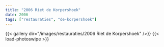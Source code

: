 ```yaml
---
title: "2006 Riet de Korpershoek"
date: 2006
tags: ["restauraties", "de-korpershoek"]
---
```


{{< gallery dir="/images/restauraties/2006 Riet de Korpershoek" />}}
{{< load-photoswipe >}}